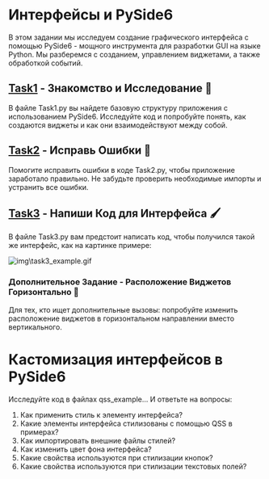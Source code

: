# Интерфейсы и PySide6 

В этом задании мы исследуем создание графического интерфейса с помощью PySide6 - мощного инструмента для разработки GUI на языке Python. Мы разберемся с созданием, управлением виджетами, а также обработкой событий.


## [Task1](Task1.py) - Знакомство и Исследование 🚀
В файле Task1.py вы найдете базовую структуру приложения с использованием PySide6. Исследуйте код и попробуйте понять, как создаются виджеты и как они взаимодействуют между собой.

## [Task2](Task2.py) - Исправь Ошибки 🔧
Помогите исправить ошибки в коде Task2.py, чтобы приложение заработало правильно. Не забудьте проверить необходимые импорты и устранить все ошибки.

## [Task3](Task3.py) - Напиши Код для Интерфейса 🖌️
В файле Task3.py вам предстоит написать код, чтобы получился такой же интерфейс, как на картинке примере:

![img\task3_example.gif](https://github.com/rezvaya/GUI_practice/blob/main/img/task3_example.gif?raw=true)

### Дополнительное Задание - Расположение Виджетов Горизонтально 🌟
Для тех, кто ищет дополнительные вызовы: попробуйте изменить расположение виджетов в горизонтальном направлении вместо вертикального.

# Кастомизация интерфейсов в PySide6 

Исследуйте код в файлах qss_example... И ответьте на вопросы:

1. Как применить стиль к элементу интерфейса?
2. Какие элементы интерфейса стилизованы с помощью QSS в примерах?
3. Как импортировать внешние файлы стилей?
4. Как изменить цвет фона интерфейса?
5. Какие свойства используются при стилизации кнопок? 
6. Какие свойства используются при стилизации текстовых полей? 
